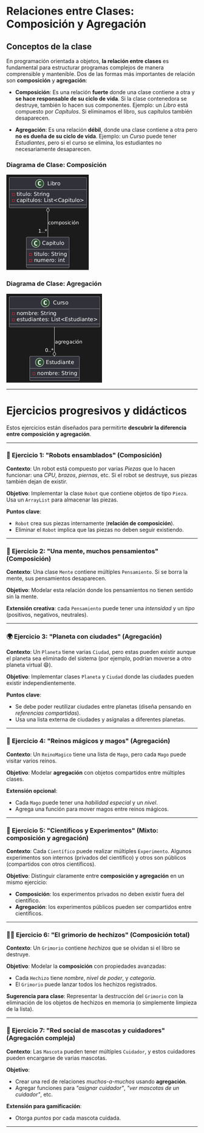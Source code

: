 # Relaciones entre Clases: Composición y Agregación

## Conceptos de la clase

En programación orientada a objetos, **la relación entre clases** es fundamental para estructurar programas complejos de manera comprensible y mantenible. Dos de las formas más importantes de relación son **composición** y **agregación**:

- **Composición**: Es una relación **fuerte** donde una clase contiene a otra y **se hace responsable de su ciclo de vida**. Si la clase contenedora se destruye, también lo hacen sus componentes. Ejemplo: un *Libro* está compuesto por *Capítulos*. Si eliminamos el libro, sus capítulos también desaparecen.

- **Agregación**: Es una relación **débil**, donde una clase contiene a otra pero **no es dueña de su ciclo de vida**. Ejemplo: un *Curso* puede tener *Estudiantes*, pero si el curso se elimina, los estudiantes no necesariamente desaparecen.

### Diagrama de Clase: Composición
![Diagrama 1](./diagramas/diagrama1.png)



### Diagrama de Clase: Agregación
![Diagrama 2](./diagramas/diagrama2.png)

---
# Ejercicios progresivos y didácticos

Estos ejercicios están diseñados para permitirte **descubrir la diferencia entre composición y agregación**.

---

### 🧩 Ejercicio 1: "Robots ensamblados" (Composición)

**Contexto**: Un robot está compuesto por varias *Piezas* que lo hacen funcionar: una *CPU*, *brazos*, *piernas*, etc. Si el robot se destruye, sus piezas también dejan de existir.

**Objetivo**: Implementar la clase `Robot` que contiene objetos de tipo `Pieza`. Usa un `ArrayList` para almacenar las piezas.

**Puntos clave**:
- `Robot` crea sus piezas internamente (**relación de composición**).
- Eliminar el `Robot` implica que las piezas no deben seguir existiendo.

---

### 🧠 Ejercicio 2: "Una mente, muchos pensamientos" (Composición)

**Contexto**: Una clase `Mente` contiene múltiples `Pensamiento`. Si se borra la mente, sus pensamientos desaparecen.

**Objetivo**: Modelar esta relación donde los pensamientos no tienen sentido sin la mente.

**Extensión creativa**: cada `Pensamiento` puede tener una *intensidad* y un *tipo* (positivos, negativos, neutrales).

---

### 🌍 Ejercicio 3: "Planeta con ciudades" (Agregación)

**Contexto**: Un `Planeta` tiene varias `Ciudad`, pero estas pueden existir aunque el planeta sea eliminado del sistema (por ejemplo, podrían moverse a otro planeta virtual 😄).

**Objetivo**: Implementar clases `Planeta` y `Ciudad` donde las ciudades pueden existir independientemente.

**Puntos clave**:
- Se debe poder reutilizar ciudades entre planetas (diseña pensando en *referencias compartidas*).
- Usa una lista externa de ciudades y asígnalas a diferentes planetas.

---

### 🏰 Ejercicio 4: "Reinos mágicos y magos" (Agregación)

**Contexto**: Un `ReinoMagico` tiene una lista de `Mago`, pero cada `Mago` puede visitar varios reinos.

**Objetivo**: Modelar **agregación** con objetos compartidos entre múltiples clases.

**Extensión opcional**:
- Cada `Mago` puede tener una *habilidad especial* y un *nivel*.
- Agrega una función para mover magos entre reinos mágicos.

---

### 🧪 Ejercicio 5: "Científicos y Experimentos" (Mixto: composición y agregación)

**Contexto**: Cada `Científico` puede realizar múltiples `Experimento`. Algunos experimentos son internos (privados del científico) y otros son públicos (compartidos con otros científicos).

**Objetivo**: Distinguir claramente entre **composición y agregación** en un mismo ejercicio:

- **Composición**: los experimentos privados no deben existir fuera del científico.
- **Agregación**: los experimentos públicos pueden ser compartidos entre científicos.

---

### 🧙‍♂️ Ejercicio 6: "El grimorio de hechizos" (Composición total)

**Contexto**: Un `Grimorio` contiene *hechizos* que se olvidan si el libro se destruye.

**Objetivo**: Modelar la **composición** con propiedades avanzadas:

- Cada `Hechizo` tiene *nombre*, *nivel de poder*, y *categoría*.
- El `Grimorio` puede lanzar todos los hechizos registrados.

**Sugerencia para clase**: Representar la destrucción del `Grimorio` con la eliminación de los objetos de hechizos en memoria (o simplemente limpieza de la lista).

---

### 🔗 Ejercicio 7: "Red social de mascotas y cuidadores" (Agregación compleja)

**Contexto**: Las `Mascota` pueden tener múltiples `Cuidador`, y estos cuidadores pueden encargarse de varias mascotas.

**Objetivo**:
- Crear una red de relaciones *muchos-a-muchos* usando **agregación**.
- Agregar funciones para *"asignar cuidador"*, *"ver mascotas de un cuidador"*, etc.

**Extensión para gamificación**:
- Otorga *puntos* por cada mascota cuidada.
---

